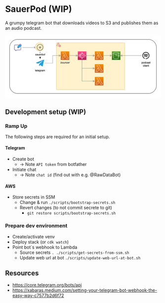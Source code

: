 # SauerPod (WIP)
A grumpy telegram bot that downloads videos to S3 and publishes them as an audio podcast.

![SauerPod](.media/sauerpod.drawio.png)

## Development setup (WIP)
### Ramp Up
The following steps are required for an initial setup.
#### Telegram
* Create bot
    * -> Note `API token` from botfather
* Initiate chat
    * -> Note `chat id` (find out with e.g. @RawDataBot)

#### AWS
* Store secrets in SSM
    * Change & run `./scripts/bootstrap-secrets.sh`
    * Revert changes (to not commit secrete to git)
        * `git restore scripts/bootstrap-secrets.sh`

### Prepare dev environment
* Create/activate venv
* Deploy stack (or `cdk watch`)
* Point bot`s webhook to Lambda
    * Source secrets
        `. ./scripts/get-secrets-from-ssm.sh`
    * Update web url at bot
        `./scripts/update-web-url-at-bot.sh`


## Resources
* https://core.telegram.org/bots/api
* https://xabaras.medium.com/setting-your-telegram-bot-webhook-the-easy-way-c7577b2d6f72
